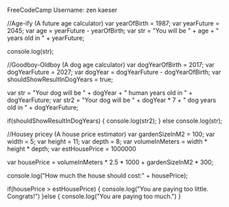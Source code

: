 FreeCodeCamp Username: zen kaeser

//Age-ify (A future age calculator)
var yearOfBirth =  1987;
var yearFuture = 2045;
var age = yearFuture - yearOfBirth; 
var str = "You will be " + age + " years old in " + yearFuture;

console.log(str);



//Goodboy-Oldboy (A dog age calculator)
var dogYearOfBirth =  2017;
var dogYearFuture = 2027;
var dogYear = dogYearFuture - dogYearOfBirth; 
var shouldShowResultInDogYears = true;

var str = "Your dog will be " + dogYear + " human years old in " + dogYearFuture;
var str2 = "Your dog will be " + dogYear * 7 + " dog years old in " + dogYearFuture;

if(shouldShowResultInDogYears) {
  console.log(str2);
}
else 
  console.log(str);



//Housey pricey (A house price estimator)
var gardenSizeInM2 = 100;
var width = 5;
var height = 11;
var depth = 8;
var volumeInMeters = width * height * depth;
var estHousePrice = 1000000

var housePrice = volumeInMeters * 2.5 * 1000 + gardenSizeInM2 * 300;

console.log("How much the house should cost:" + housePrice);

if(housePrice > estHousePrice) {
    console.log("You are paying too little. Congrats!")
}else {
    console.log("You are paying too much.")
}
